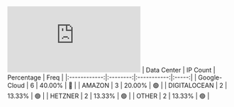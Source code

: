 ![Diagramm](https://github.com/obajay/StateSync-snapshots/blob/main/Projects/Xpla/1/README.md)
| Data Center | IP Count | Percentage | Freq |
|:------------:|:--------:|:-----------:|:-----:|
| Google-Cloud | 6 | 40.00% | 🔴 |
| AMAZON | 3 | 20.00% | 🟢 |
| DIGITALOCEAN | 2 | 13.33% | 🟢 |
| HETZNER | 2 | 13.33% | 🟢 |
| OTHER | 2 | 13.33% | 🟢 |